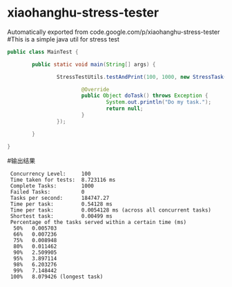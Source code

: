 # xiaohanghu-stress-tester
Automatically exported from code.google.com/p/xiaohanghu-stress-tester
#This is a simple java util for stress test

```java
public class MainTest {

        public static void main(String[] args) {

                StressTestUtils.testAndPrint(100, 1000, new StressTask() {

                        @Override
                        public Object doTask() throws Exception {
                                System.out.println("Do my task.");
                                return null;
                        }
                });

        }

}
```
#输出结果
```
 Concurrency Level:     100
 Time taken for tests:  8.723116 ms
 Complete Tasks:        1000
 Failed Tasks:          0
 Tasks per second:      184747.27
 Time per task:         0.54128 ms
 Time per task:         0.0054128 ms (across all concurrent tasks)
 Shortest task:         0.00499 ms
 Percentage of the tasks served within a certain time (ms)
  50%   0.005703
  66%   0.007236
  75%   0.008948
  80%   0.011462
  90%   2.509905
  95%   3.897114
  98%   6.203276
  99%   7.148442
 100%   8.079426 (longest task)
 ```
